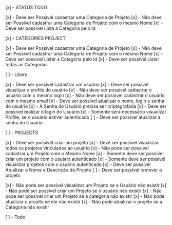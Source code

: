 [x] - STATUS TODO

[x] - Deve ser Possível cadastrar uma Categoria de Projeto 
[x] - Não deve ser Possível cadastrar uma Categoria de Projeto com o mesmo Nome 
[x] - Deve ser possível Lista a Categoria pelo Id


[x] - CATEGORIES PROJECT 

[x] - Deve ser Possível cadastrar uma Categoria de Projeto 
[x] - Não deve ser Possível cadastrar uma Categoria de Projeto com o mesmo Nome 
[x] - Deve ser possível Listar a Categoria pelo Id
[x] - Deve ser possível Listar todas as Categorias


[ ] - Users

[x] - Deve ser possível cadastrar um usuário 
[x] - Deve ser possível visualizar o profile do usuário
[x] - Não deve ser possível cadastrar o usuário com o mesmo login
[x] - Não deve ser possível cadastrar o usuário com o mesmo email
[x] - Deve ser possível atualizar o nome, login e senha do usuário
[x] - A Senha do Usuário precisa ser criptografada
[x] - Deve ser possível realizar o login do Usuário
[x] - Somente será necessário visualizar Profile, se o usuário estiver autenticado
[ ] - Deve ser possível atualizar a senha do Usuário

[ ] - PROJECTS

[x] - Deve ser possível criar um projeto 
[x] - Deve ser possível visualizar todos os projetos vinculados ao usuário
[x] - Não pode ser possível cadastrar um Projeto com o Mesmo Nome
[x] - Somente deve ser possível criar um projeto com o usuário autenticado
[x] - Somente deve ser possível visualizar projetos com o usuário autenticado
[x] - Deve ser possível Atualizar o Nome e Descrição do Projeto
[ ] - Deve ser possível remover o projeto

[x] - Não pode ser possível visualizar um Projeto se o Usuário não existir
[x] - Não pode ser possível criar um Projeto se o usuário não existir
[x] - Não pode ser possível criar um Projeto se a categoria não existir
[x] - Não pode atualizar o projeto se ele não existir
[x] - Não pode atualizar o projeto se a Categoria não existir


[ ] - Todo


